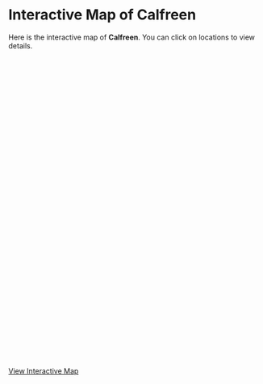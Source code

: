 
# Interactive Map of Calfreen

Here is the interactive map of **Calfreen**. You can click on locations to view details.

<div id="map" style="height: 600px;"></div>

<script>
    // Load Leaflet
    var script = document.createElement('script');
    script.src = "https://unpkg.com/leaflet@1.7.1/dist/leaflet.js";
    script.onload = function () {
        var map = L.map('map', {
            minZoom: -1.5,
            maxZoom: 1
        }).setView([0, 0], 1);

        // Load the map image
        var imageUrl = '/static/Calfreen.jpg';
        var imageBounds = [[0, 0], [1536, 2048]];
        L.imageOverlay(imageUrl, imageBounds).addTo(map);
        map.fitBounds(imageBounds);

        // Example marker linking to another .md file
        L.marker([1024, 821]).addTo(map)
            .bindPopup('<a href="/World/SomePage.md">Go to Some Page</a>');

    };
    document.head.appendChild(script);
</script>


[View Interactive Map](../static/Calfreen.jpg)

